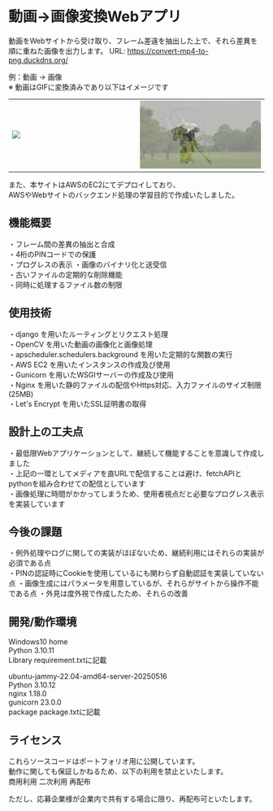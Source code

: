 # 動画->画像変換Webアプリ
動画をWebサイトから受け取り、フレーム差違を抽出した上で、それら差異を順に重ねた画像を出力します。
URL: https://convert-mp4-to-png.duckdns.org/

例：動画 -> 画像  
※ 動画はGIFに変換済みであり以下はイメージです
<table>
  <tr>
    <td width="45%">
      <img src="https://raw.githubusercontent.com/miya8872/django_convert_mp4-png/refs/heads/master/example/example.gif">
    </td>
    <td width="45%">
      <img src="https://raw.githubusercontent.com/miya8872/django_convert_mp4-png/refs/heads/master/example/example.png">
    </td>
  </tr>
</table>

また、本サイトはAWSのEC2にてデプロイしており、  
AWSやWebサイトのバックエンド処理の学習目的で作成いたしました。

## 機能概要
・フレーム間の差異の抽出と合成  
・4桁のPINコードでの保護  
・プログレスの表示
・画像のバイナリ化と送受信  
・古いファイルの定期的な削除機能  
・同時に処理するファイル数の制限

## 使用技術
・django を用いたルーティングとリクエスト処理  
・OpenCV を用いた動画の画像化と画像処理  
・apscheduler.schedulers.background を用いた定期的な関数の実行  
・AWS EC2 を用いたインスタンスの作成及び使用  
・Gunicorn を用いたWSGIサーバーの作成及び使用  
・Nginx を用いた静的ファイルの配信やHttps対応、入力ファイルのサイズ制限(25MB)  
・Let's Encrypt を用いたSSL証明書の取得

## 設計上の工夫点
・最低限Webアプリケーションとして、継続して機能することを意識して作成しました  
・上記の一環としてメディアを直URLで配信することは避け、fetchAPIとpythonを組み合わせての配信としています  
・画像処理に時間がかかってしまうため、使用者視点だと必要なプログレス表示を実装しています

## 今後の課題
・例外処理やログに関しての実装がほぼないため、継続利用にはそれらの実装が必須である点  
・PINの認証時にCookieを使用しているにも関わらず自動認証を実装していない点
・画像生成にはパラメータを用意しているが、それらがサイトから操作不能である点
・外見は度外視で作成したため、それらの改善

## 開発/動作環境
Windows10 home  
Python 3.10.11  
Library requirement.txtに記載  

ubuntu-jammy-22.04-amd64-server-20250516  
Python 3.10.12  
nginx 1.18.0  
gunicorn 23.0.0  
package package.txtに記載

## ライセンス
これらソースコードはポートフォリオ用に公開しています。  
動作に関しても保証しかねるため、以下の利用を禁止といたします。  
商用利用 二次利用 再配布

ただし、応募企業様が企業内で共有する場合に限り、再配布可といたします。
